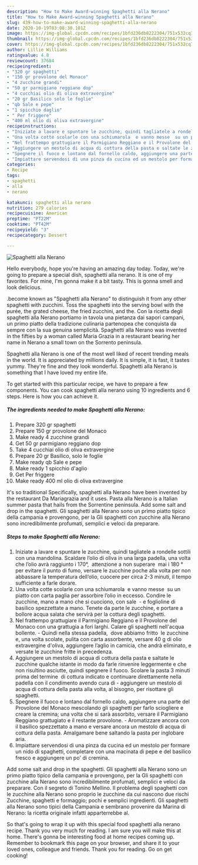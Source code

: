 ```yaml
---
description: "How to Make Award-winning Spaghetti alla Nerano"
title: "How to Make Award-winning Spaghetti alla Nerano"
slug: 439-how-to-make-award-winning-spaghetti-alla-nerano
date: 2020-10-19T03:08:30.101Z
image: https://img-global.cpcdn.com/recipes/1bfd236db8222304/751x532cq70/spaghetti-alla-nerano-recipe-main-photo.jpg
thumbnail: https://img-global.cpcdn.com/recipes/1bfd236db8222304/751x532cq70/spaghetti-alla-nerano-recipe-main-photo.jpg
cover: https://img-global.cpcdn.com/recipes/1bfd236db8222304/751x532cq70/spaghetti-alla-nerano-recipe-main-photo.jpg
author: Lillie Williams
ratingvalue: 4.8
reviewcount: 37684
recipeingredient:
- "320 gr spaghetti"
- "150 gr provolone del Monaco"
- "4 zucchine grandi"
- "50 gr parmigiano reggiano dop"
- "4 cucchiai olio di oliva extravergine"
- "20 gr Basilico solo le foglie"
- "qb Sale e pepe"
- "1 spicchio daglio"
- " Per friggere"
- "400 ml olio di oliva extravergine"
recipeinstructions:
- "Iniziate a lavare e spuntare le zucchine, quindi tagliatele a rondelle sottili con una mandolina. Scaldare l’olio di oliva in una larga padella, una volta che l’olio avrà raggiunto i 170°,  attenzione a non superare  mai i 180 ° per evitare il punto di fumo, versare le zucchine poche alla volta per non abbassare la temperatura dell’olio, cuocere per circa 2-3 minuti, il tempo sufficiente a farle dorare."
- "Una volta cotte scolarle con una schiumarola  e vanno messe  su un piatto con carta paglia per assorbire l’olio in eccesso. Condire le zucchine, mano a mano che si cuociono, con sale  e foglioline di basilico spezzettate a mano. Tenete da parte le zucchine, e portare a bollore acqua salata che servirà per la cottura degli spaghetti."
- "Nel frattempo grattugiare il Parmigiano Reggiano e il Provolone del Monaco con una grattugia a fori larghi. Calare gli spaghetti nell&#39;acqua bollente. Quindi nella stessa padella,  dove abbiamo fritto  le zucchine e, una volta scolate, pulita con carta assorbente, versare 40 g di olio extravergine d&#39;oliva, aggiungere l’aglio in camicia, che andrà eliminato, e versate le zucchine fritte in precedenza."
- "Aggiungere un mestolo di acqua di cottura della pasta e saltate le zucchine qualche istante in modo da farle rinvenire leggermente e che non risultino asciutte, quindi spegnere il fuoco. Scolare la pasta 3 minuti  prima del termine  di cottura indicato e continuare direttamente nella padella con il condimento avendo cura di  aggiungere un mestolo di acqua di cottura della pasta alla volta, al bisogno, per risottare gli spaghetti."
- "Spegnere il fuoco e lontano dal fornello caldo, aggiungere una parte del Provolone del Monaco mescolando gli spaghetti per farlo sciogliere e creare la cremina; una volta che si sarà assorbito, versare il Parmigiano Reggiano grattugiato e il restante provolone. Aromatizzare ancora con il basilico spezzettato a mano e versare ancora un mestolo di acqua di cottura della pasta. Amalgamare bene saltando la pasta per inglobare aria."
- "Impiattare servendosi di una pinza da cucina ed un mestolo per formare un nido di spaghetti, completare con una macinata di pepe e del basilico fresco e aggiungere un po&#39; di cremina."
categories:
- Recipe
tags:
- spaghetti
- alla
- nerano

katakunci: spaghetti alla nerano 
nutrition: 279 calories
recipecuisine: American
preptime: "PT22M"
cooktime: "PT42M"
recipeyield: "3"
recipecategory: Dessert

---
```



![Spaghetti alla Nerano](https://img-global.cpcdn.com/recipes/1bfd236db8222304/751x532cq70/spaghetti-alla-nerano-recipe-main-photo.jpg)

Hello everybody, hope you're having an amazing day today. Today, we're going to prepare a special dish, spaghetti alla nerano. It is one of my favorites. For mine, I'm gonna make it a bit tasty. This is gonna smell and look delicious.

.become known as &#34;Spaghetti alla Nerano&#34; to distinguish it from any other spaghetti with zucchini. Toss the spaghetti into the serving bowl with the purée, the grated cheese, the fried zucchini, and the. Con la ricetta degli spaghetti alla Nerano portiamo in tavola una pietanza dai sapori campani, un primo piatto della tradizione culinaria partenopea che conquista da sempre con la sua genuina semplicità. Spaghetti alla Nerano was invented in the fifties by a woman called Maria Grazia in a restaurant bearing her name in Nerano a small town on the Sorrento peninsula.

Spaghetti alla Nerano is one of the most well liked of recent trending meals in the world. It is appreciated by millions daily. It is simple, it is fast, it tastes yummy. They're fine and they look wonderful. Spaghetti alla Nerano is something that I have loved my entire life.


To get started with this particular recipe, we have to prepare a few components. You can cook spaghetti alla nerano using 10 ingredients and 6 steps. Here is how you can achieve it.

<!--inarticleads1-->

##### The ingredients needed to make Spaghetti alla Nerano:

1. Prepare 320 gr spaghetti
1. Prepare 150 gr provolone del Monaco
1. Make ready 4 zucchine grandi
1. Get 50 gr parmigiano reggiano dop
1. Take 4 cucchiai olio di oliva extravergine
1. Prepare 20 gr Basilico, solo le foglie
1. Make ready qb Sale e pepe
1. Make ready 1 spicchio d&#39;aglio
1. Get  Per friggere
1. Make ready 400 ml olio di oliva extravergine


It&#39;s so traditional Specifically, spaghetti alla Nerano have been invented by the restaurant Da Mariagrazia and it uses. Pasta alla Nerano is a Italian summer pasta that hails from the Sorrentine peninsula. Add some salt and drop in the spaghetti. Gli spaghetti alla Nerano sono un primo piatto tipico della campania e provengono, per la Gli spaghetti con zucchine alla Nerano sono incredibilmente profumati, semplici e veloci da preparare. 

<!--inarticleads2-->

##### Steps to make Spaghetti alla Nerano:

1. Iniziate a lavare e spuntare le zucchine, quindi tagliatele a rondelle sottili con una mandolina. Scaldare l’olio di oliva in una larga padella, una volta che l’olio avrà raggiunto i 170°,  attenzione a non superare  mai i 180 ° per evitare il punto di fumo, versare le zucchine poche alla volta per non abbassare la temperatura dell’olio, cuocere per circa 2-3 minuti, il tempo sufficiente a farle dorare.
1. Una volta cotte scolarle con una schiumarola  e vanno messe  su un piatto con carta paglia per assorbire l’olio in eccesso. Condire le zucchine, mano a mano che si cuociono, con sale  - e foglioline di basilico spezzettate a mano. Tenete da parte le zucchine, e portare a bollore acqua salata che servirà per la cottura degli spaghetti.
1. Nel frattempo grattugiare il Parmigiano Reggiano e il Provolone del Monaco con una grattugia a fori larghi. Calare gli spaghetti nell&#39;acqua bollente. - Quindi nella stessa padella,  dove abbiamo fritto  le zucchine e, una volta scolate, pulita con carta assorbente, versare 40 g di olio extravergine d&#39;oliva, aggiungere l’aglio in camicia, che andrà eliminato, e versate le zucchine fritte in precedenza.
1. Aggiungere un mestolo di acqua di cottura della pasta e saltate le zucchine qualche istante in modo da farle rinvenire leggermente e che non risultino asciutte, quindi spegnere il fuoco. Scolare la pasta 3 minuti  prima del termine  di cottura indicato e continuare direttamente nella padella con il condimento avendo cura di  - aggiungere un mestolo di acqua di cottura della pasta alla volta, al bisogno, per risottare gli spaghetti.
1. Spegnere il fuoco e lontano dal fornello caldo, aggiungere una parte del Provolone del Monaco mescolando gli spaghetti per farlo sciogliere e creare la cremina; una volta che si sarà assorbito, versare il Parmigiano Reggiano grattugiato e il restante provolone. - Aromatizzare ancora con il basilico spezzettato a mano e versare ancora un mestolo di acqua di cottura della pasta. Amalgamare bene saltando la pasta per inglobare aria.
1. Impiattare servendosi di una pinza da cucina ed un mestolo per formare un nido di spaghetti, completare con una macinata di pepe e del basilico fresco e aggiungere un po&#39; di cremina.


Add some salt and drop in the spaghetti. Gli spaghetti alla Nerano sono un primo piatto tipico della campania e provengono, per la Gli spaghetti con zucchine alla Nerano sono incredibilmente profumati, semplici e veloci da preparare. Con il segreto di Tonino Mellino. Il problema degli spaghetti con le zucchine alla Nerano sono proprio le zucchine da cui nascono due rischi Zucchine, spaghetti e formaggio; pochi e semplici ingredienti. Gli spaghetti alla Nerano sono tipici della Campania e sembrano provenire da Marina di Nerano: la ricetta originale infatti apparterrebbe al. 

So that's going to wrap it up with this special food spaghetti alla nerano recipe. Thank you very much for reading. I am sure you will make this at home. There's gonna be interesting food at home recipes coming up. Remember to bookmark this page on your browser, and share it to your loved ones, colleague and friends. Thank you for reading. Go on get cooking!
